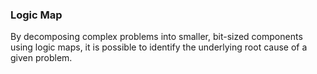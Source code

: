 ### Logic Map

By decomposing complex problems into smaller, bit-sized components using logic maps, it is possible to identify the underlying root cause of a given problem.
